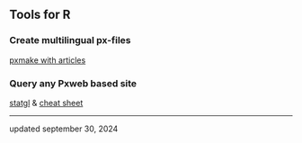
## Tools for R

### Create multilingual px-files
[pxmake with articles](https://statisticsgreenland.github.io/pxmake/)

### Query any Pxweb based site
[statgl](https://github.com/StatisticsGreenland/statgl) & [cheat sheet](https://stat.gl/pxmake/2023_11_06_statgl_pres.html)


<hr>
updated september 30, 2024
